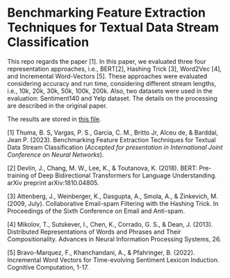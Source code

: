 # Benchmarking Feature Extraction Techniques for Textual Data Stream Classification

This repo regards the paper [1]. In this paper, we evaluated three four representation approaches, i.e., BERT[2], Hashing Trick [3], Word2Vec [4], and Incremental Word-Vectors [5]. These approaches were evaluated considering accuracy and run time, considering different stream lengths, i.e., 10k, 20k, 30k, 50k, 100k, 200k. Also, two datasets were used in the evaluation: Sentiment140 and Yelp dataset. The details on the processing are described in the original paper.

The results are stored in [this file](https://docs.google.com/spreadsheets/d/1S2RERdbW9Cxt-GwlcmeAPPtxsxjDDhJfV13Nh-KfAUc/edit?usp=sharing).

[1] Thuma, B. S, Vargas, P. S., Garcia, C. M., Britto Jr, Alceu de, & Barddal, Jean P. (2023). Benchmarking Feature Extraction Techniques for Textual Data Stream Classification (*Accepted for presentation in International Joint Conference on Neural Networks*). 

[2] Devlin, J., Chang, M. W., Lee, K., & Toutanova, K. (2018). BERT: Pre-training of Deep Bidirectional Transformers for Language Understanding. arXiv preprint arXiv:1810.04805.

[3] Attenberg, J., Weinberger, K., Dasgupta, A., Smola, A., & Zinkevich, M. (2009, July). Collaborative Email-spam Filtering with the Hashing Trick. In Proceedings of the Sixth Conference on Email and Anti-spam.

[4] Mikolov, T., Sutskever, I., Chen, K., Corrado, G. S., & Dean, J. (2013). Distributed Representations of Words and Phrases and Their Compositionality. Advances in Neural Information Processing Systems, 26.

[5] Bravo-Marquez, F., Khanchandani, A., & Pfahringer, B. (2022). Incremental Word Vectors for Time-evolving Sentiment Lexicon Induction. Cognitive Computation, 1-17.